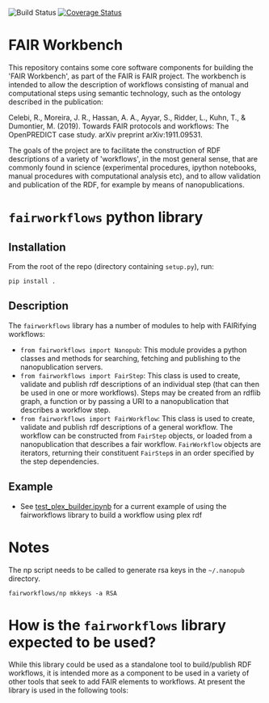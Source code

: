 ![Build Status](https://github.com/fair-workflows/FAIRWorkbench/workflows/Python%20application/badge.svg)
[![Coverage Status](https://coveralls.io/repos/github/fair-workflows/FAIRWorkbench/badge.svg?branch=master)](https://coveralls.io/github/fair-workflows/FAIRWorkbench?branch=master)

# FAIR Workbench

This repository contains some core software components for building the 'FAIR Workbench', as part of the FAIR is FAIR project. The workbench is intended to allow the description of workflows consisting of manual and computational steps using semantic technology, such as the ontology described in the publication:

Celebi, R., Moreira, J. R., Hassan, A. A., Ayyar, S., Ridder, L., Kuhn, T., & Dumontier, M. (2019). Towards FAIR protocols and workflows: The OpenPREDICT case study. arXiv preprint arXiv:1911.09531.

The goals of the project are to facilitate the construction of RDF descriptions of a variety of 'workflows', in the most general sense, that are commonly found in science (experimental procedures, ipython notebooks, manual procedures with computational analysis etc), and to allow validation and publication of the RDF, for example by means of nanopublications.


# ```fairworkflows``` python library
## Installation

From the root of the repo (directory containing ```setup.py```), run:

```
pip install .
```

## Description
The ```fairworkflows``` library has a number of modules to help with FAIRifying workflows:

* ```from fairworkflows import Nanopub```: This module provides a python classes and methods for searching, fetching and publishing to the nanopublication servers.
* ```from fairworkflows import FairStep```: This class is used to create, validate and publish rdf descriptions of an individual step (that can then be used in one or more workflows). Steps may be created from an rdflib graph, a function or by passing a URI to a nanopublication that describes a workflow step.
* ```from fairworkflows import FairWorkflow```: This class is used to create, validate and publish rdf descriptions of a general workflow. The workflow can be constructed from ```FairStep``` objects, or loaded from a nanopublication that describes a fair workflow. ```FairWorkflow``` objects are iterators, returning their constituent ```FairStep```s in an order specified by the step dependencies.

## Example
* See [test_plex_builder.ipynb](test_plex_builder.ipynb) for a current example of using the fairworkflows library to build a workflow using plex rdf

# Notes
The np script needs to be called to generate rsa keys in the `~/.nanopub` directory.

```shell script
fairworkflows/np mkkeys -a RSA
```

# How is the ```fairworkflows``` library expected to be used?
While this library could be used as a standalone tool to build/publish RDF workflows, it is intended more as a component to be used in a variety of other tools that seek to add FAIR elements to workflows. At present the library is used in the following tools:

